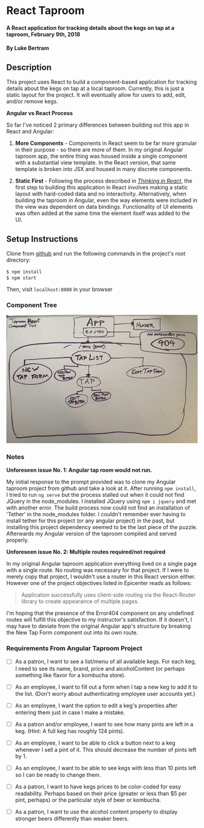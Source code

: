 # React Taproom

#### A React application for tracking details about the kegs on tap at a taproom, February 9th, 2018

#### By **Luke Bertram**

## Description

This project uses React to build a component-based application for tracking details about the kegs on tap at a local taproom. Currently, this is just a static layout for the project. It will eventually allow for users to add, edit, and/or remove kegs.

**Angular vs React Process**

So far I've noticed 2 primary differences between building out this app in React and Angular:
1. **More Components** - Components in React seem to be far more granular in their purpose - so there are more of them. In my original Angular taproom app, the entire thing was housed inside a single component with a substantial view template. In the React version, that same template is broken into JSX and housed in many discrete components.

2. **Static First** - Following the process described in *[Thinking in React](https://reactjs.org/docs/thinking-in-react.html)*, the first step to building this application in React involves making a static layout with hard-coded data and no interactivity. Alternatively, when building the taproom in Angular, even the way elements were included in the view was dependent on data bindings. Functionality of UI elements was often added at the same time the element itself was added to the UI.

## Setup Instructions

Clone from [github](https://github.com/lukebertram/react-taproom) and run the following commands in the project's root directory:
```
$ npm install
$ npm start
```

Then, visit `localhost:8080` in your browser

### Component Tree
![Component Tree](component-tree.jpg)

### Notes
**Unforeseen issue No. 1: Angular tap room would not run.**

My initial response to the prompt provided was to clone my Angular taproom project from github and take a look at it. After running `npm install`, I tried to run `ng serve` but the process stalled out when it could not find JQuery in the node_modules. I installed JQuery using `npm i jquery` and met with another error. The build process now could not find an installation of 'Tether' in the node_modules folder. I couldn't remember ever having to install tether for this project (or any angular project) in the past, but installing this project dependency seemed to be the last piece of the puzzle. Afterwards my Angular version of the taproom compiled and served properly.

**Unforeseen issue No. 2: Multiple routes required/not required**

In my original Angular taproom application everything lived on a single page with a single route. No routing was necessary for that project. If I were to merely copy that project, I wouldn't use a router in this React version either. However one of the project objectives listed in Epicenter reads as follows:

>Application successfully uses client-side routing via the React-Router library to create appearance of multiple pages.

I'm hoping that the presence of the Error404 component on any undefined routes will fulfill this objective to my instructor's satisfaction. If it doesn't, I may have to deviate from the original Angular app's structure by breaking the New Tap Form component out into its own route.

### Requirements From Angular Taproom Project

- [ ] As a patron, I want to see a list/menu of all available kegs. For each keg, I need to see its name, brand, price and alcoholContent (or perhaps something like flavor for a kombucha store).

- [ ] As an employee, I want to fill out a form when I tap a new keg to add it to the list. (Don't worry about authenticating employee user accounts yet.)

- [ ] As an employee, I want the option to edit a keg's properties after entering them just in case I make a mistake.

- [ ] As a patron and/or employee, I want to see how many pints are left in a keg. (Hint: A full keg has roughly 124 pints).

- [ ] As an employee, I want to be able to click a button next to a keg whenever I sell a pint of it. This should decrease the number of pints left by 1.

- [ ] As an employee, I want to be able to see kegs with less than 10 pints left so I can be ready to change them.

- [ ] As a patron, I want to have kegs prices to be color-coded for easy readability. Perhaps based on their price (greater or less than $5 per pint, perhaps) or the particular style of beer or kombucha.

- [ ] As a patron, I want to use the alcohol content property to display stronger beers differently than weaker beers.
